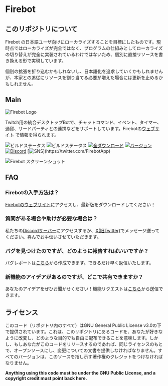 # Firebot

## このリポジトリについて

Firebot の日本語ユーザ向けにローカライズすることを目標にしたものです。現時点ではローカライズが完全ではなく、プログラムの仕組みとしてローカライズの切り替えが完全に実装されているわけではないため、個別に直接リソースを書き換える形で実現しています。

個別の拡張を折り込むかもしれないし、日本語化を追求していくかもしれませんが、本家との追従にリソースを割り当てる必要が増えた場合には更新を止めるかもしれません。

## Main

![Firebot Logo](https://i.imgur.com/DBH1G1e.png)

Twitch用の統合デスクトップBotで、チャットコマンド、イベント、タイマー、通貨、サードパーティとの連携などをサポートしています。Firebotの[ウェブサイト](https://firebot.app) で情報を得られます。

![ビルドステータス](https://github.com/crowbartools/Firebot/workflows/Build%20Status/badge.svg?branch=master)
![ビルドステータス](https://github.com/crowbartools/Firebot/workflows/Build%20Tests/badge.svg?branch=v5)
[![全ダウンロード](https://img.shields.io/github/downloads/crowbartools/firebot/total.svg)](https://firebot.app)
[![バージョン](https://img.shields.io/github/release/crowbartools/firebot.svg)](https://github.com/crowbartools/Firebot/releases)
[![Discord](https://img.shields.io/discord/372817064034959370.svg?label=Discord+(chat))](https://discord.gg/DegW792)
[![SNS](https://img.shields.io/twitter/follow/firebotapp.svg?style=social&label=Follow+Us!)](https://twitter.com/FirebotApp)

![Firebot スクリーンショット](https://i.imgur.com/Iu9BIix.png)

## FAQ

### Firebotの入手方法は？

[Firebotのウェブサイト](https://firebot.app)にアクセスし、最新版をダウンロードしてください！

### 質問がある場合や助けが必要な場合は？

私たちの[Discordサーバー](https://discord.gg/DegW792)にアクセスするか、[X(旧Twitter)](https://twitter.com/FirebotApp)でメッセージ送ってください。喜んでお手伝いさせていただきます。

### バグを見つけたのですが、どのように報告すればいいですか？

バグレポートは[こちら](https://github.com/crowbartools/Firebot/issues/new?assignees=ebiggz%2C+LastMageTV&labels=bug&template=bug_report.md&title=%5BBUG%5D+)から作成できます。できるだけ早く返信いたします。

### 新機能のアイデアがあるのですが、どこで共有できますか？

あなたのアイデアをぜひお聞かせください！機能リクエストは[こちら](https://github.com/crowbartools/Firebot/issues/new?assignees=ebiggz%2C+LastMageTV&labels=Feature+Request&template=feature_request.md&title=%5BFeature+Request%5D+)から送信できます。

## ライセンス

このコード（リポジトリ内のすべて）はGNU General Public License v3.0の下で提供されています。これは、このリポジトリにあるコードを、あなたが好きなように改変し、どのような目的でも自由に配布できることを意味します。しかし、もしあなたがこのコードをリリースするのであれば、同じライセンスのもとで、オープンソースにし、変更についての文書を提供しなければなりません。すべてのバージョンは、このソースを指し示す著作権のクレジットをつけなければなりません。

**Anything using this code must be under the GNU Public License, and a copyright credit must point back here.**

